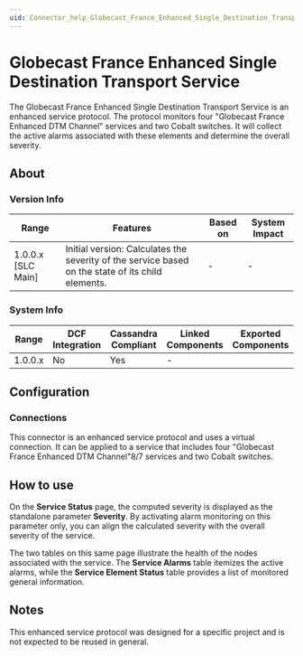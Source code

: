 ```yaml
---
uid: Connector_help_Globecast_France_Enhanced_Single_Destination_Transport_Service
---
```


# Globecast France Enhanced Single Destination Transport Service

The Globecast France Enhanced Single Destination Transport Service is an enhanced service protocol. The protocol monitors four "Globecast France Enhanced DTM Channel" services and two Cobalt switches. It will collect the active alarms associated with these elements and determine the overall severity.

## About

### Version Info

| Range              | Features                                                                                          | Based on | System Impact |
|--------------------|---------------------------------------------------------------------------------------------------|----------|---------------|
| 1.0.0.x [SLC Main] | Initial version: Calculates the severity of the service based on the state of its child elements. | -        | -             |

### System Info

| Range   | DCF Integration | Cassandra Compliant | Linked Components | Exported Components |
|---------|-----------------|---------------------|-------------------|---------------------|
| 1.0.0.x | No              | Yes                 | -                 |                     |

## Configuration

### Connections

This connector is an enhanced service protocol and uses a virtual connection. It can be applied to a service that includes four "Globecast France Enhanced DTM Channel"8/7 services and two Cobalt switches.

## How to use

On the **Service Status** page, the computed severity is displayed as the standalone parameter **Severity**. By activating alarm monitoring on this parameter only, you can align the calculated severity with the overall severity of the service.

The two tables on this same page illustrate the health of the nodes associated with the service. The **Service Alarms** table itemizes the active alarms, while the **Service Element Status** table provides a list of monitored general information.

## Notes

This enhanced service protocol was designed for a specific project and is not expected to be reused in general.
